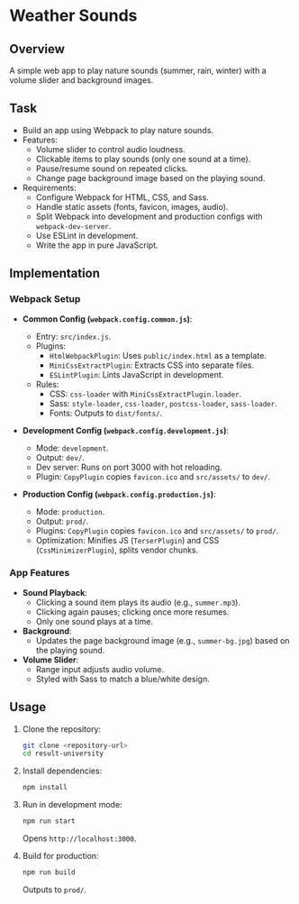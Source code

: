 # Weather Sounds

## Overview

A simple web app to play nature sounds (summer, rain, winter) with a volume slider and background images.

## Task

- Build an app using Webpack to play nature sounds.
- Features:
  - Volume slider to control audio loudness.
  - Clickable items to play sounds (only one sound at a time).
  - Pause/resume sound on repeated clicks.
  - Change page background image based on the playing sound.
- Requirements:
  - Configure Webpack for HTML, CSS, and Sass.
  - Handle static assets (fonts, favicon, images, audio).
  - Split Webpack into development and production configs with `webpack-dev-server`.
  - Use ESLint in development.
  - Write the app in pure JavaScript.

## Implementation

### Webpack Setup

- **Common Config (`webpack.config.common.js`)**:

  - Entry: `src/index.js`.
  - Plugins:
    - `HtmlWebpackPlugin`: Uses `public/index.html` as a template.
    - `MiniCssExtractPlugin`: Extracts CSS into separate files.
    - `ESLintPlugin`: Lints JavaScript in development.
  - Rules:
    - CSS: `css-loader` with `MiniCssExtractPlugin.loader`.
    - Sass: `style-loader`, `css-loader`, `postcss-loader`, `sass-loader`.
    - Fonts: Outputs to `dist/fonts/`.

- **Development Config (`webpack.config.development.js`)**:

  - Mode: `development`.
  - Output: `dev/`.
  - Dev server: Runs on port 3000 with hot reloading.
  - Plugin: `CopyPlugin` copies `favicon.ico` and `src/assets/` to `dev/`.

- **Production Config (`webpack.config.production.js`)**:
  - Mode: `production`.
  - Output: `prod/`.
  - Plugins: `CopyPlugin` copies `favicon.ico` and `src/assets/` to `prod/`.
  - Optimization: Minifies JS (`TerserPlugin`) and CSS (`CssMinimizerPlugin`), splits vendor chunks.

### App Features

- **Sound Playback**:
  - Clicking a sound item plays its audio (e.g., `summer.mp3`).
  - Clicking again pauses; clicking once more resumes.
  - Only one sound plays at a time.
- **Background**:
  - Updates the page background image (e.g., `summer-bg.jpg`) based on the playing sound.
- **Volume Slider**:
  - Range input adjusts audio volume.
  - Styled with Sass to match a blue/white design.

## Usage

1. Clone the repository:

   ```bash
   git clone <repository-url>
   cd result-university
   ```

2. Install dependencies:

   ```bash
   npm install
   ```

3. Run in development mode:

   ```bash
   npm run start
   ```

   Opens `http://localhost:3000`.

4. Build for production:
   ```bash
   npm run build
   ```
   Outputs to `prod/`.
